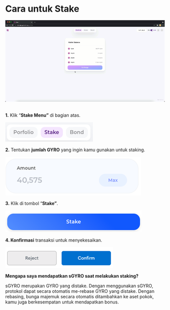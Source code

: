 # Cara untuk Stake

![How To Stake](<../.gitbook/assets/1 oNJRvjjhyFHPChygM8tDpA.gif>)

\
**1.**  Klik “**Stake Menu”** di bagian atas.

![](<../.gitbook/assets/image (39).png>)

**2.** Tentukan **jumlah GYRO** yang ingin kamu gunakan untuk staking.

![](<../.gitbook/assets/image (16).png>)

**3.** Klik di tombol “**Stake”**.

![](<../.gitbook/assets/image (10).png>)

**4. Konfirmasi** transaksi untuk menyekesaikan.

![](<../.gitbook/assets/image (11).png>)

**Mengapa saya mendapatkan sGYRO saat melakukan staking?**&#x20;

sGYRO merupakan GYRO yang distake. Dengan menggunakan sGYRO, protokol dapat secara otomatis me-rebase GYRO yang distake. Dengan rebasing, bunga majemuk secara otomatis ditambahkan ke aset pokok, kamu juga berkesempatan untuk mendapatkan bonus.
